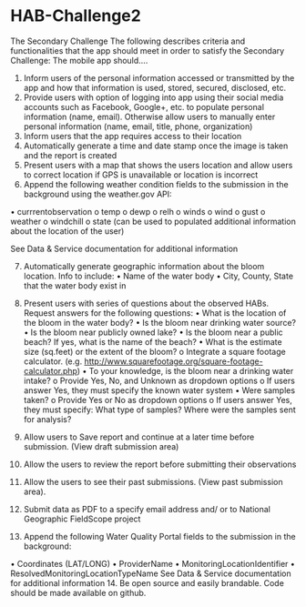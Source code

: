 HAB-Challenge2
==============

The Secondary Challenge
The following describes criteria and functionalities that the app should meet in order to satisfy the Secondary Challenge:
The mobile app should….
1.	Inform users of the personal information accessed or transmitted by the app and how that information is used, stored, secured, disclosed, etc.
2.	Provide users with option of logging into app using their social media accounts such as Facebook, Google+, etc. to populate personal information (name, email). Otherwise allow users to manually enter personal information (name, email, title, phone, organization)
3.	Inform users that the app requires access to their location
4.	Automatically generate a time and date stamp once the image is taken and the report is created
5.	Present users with a map that shows the users location and allow users to correct location if GPS is unavailable or location is incorrect
6.	Append the following weather condition fields to the submission in the background using the weather.gov API: 

•	currrentobservation
o	temp
o	dewp
o	relh
o	winds
o	wind
o	gust
o	weather
o	windchill
o	state (can be used to populated additional information about the location of the user) 

See Data & Service documentation for additional information

7.	Automatically generate geographic information about the bloom location. Info to include: 
•	Name of the water body 
•	City, County, State that the water body exist in
8.	Present users with series of questions about the observed HABs. Request answers for the following questions:
•	What is the location of the bloom in the water body?
•	Is the bloom near drinking water source?
•	Is the bloom near publicly owned lake?
•	Is the bloom near a public beach? If yes, what is the name of the beach?
•	What is the estimate size (sq.feet) or the extent of the bloom?
o	Integrate a square footage calculator. (e.g. http://www.squarefootage.org/square-footage-calculator.php)
•	To your knowledge, is the bloom near a drinking water intake?
o	Provide Yes, No, and Unknown as dropdown options
o	If users answer Yes, they must specify the known water system
•	Were samples taken?
o	Provide Yes or No as dropdown options
o	If users answer Yes, they must specify: What type of samples? Where were the samples sent for analysis?

9.	Allow users to Save report and continue at a later time before submission. (View draft submission area) 
10.	Allow the users to review the report before submitting their observations
11.	Allow the users to see their past submissions. (View past submission area).
12.	Submit data as PDF to a specify email address and/ or to National Geographic FieldScope project
13.	Append the following Water Quality Portal fields to the submission in the background: 

•	Coordinates (LAT/LONG) 
•	ProviderName
•	MonitoringLocationIdentifier
•	ResolvedMonitoringLocationTypeName
See Data & Service documentation for additional information
14.	Be open source and easily brandable. Code should be made available on github.
